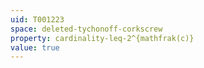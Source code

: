 ```yaml
---
uid: T001223
space: deleted-tychonoff-corkscrew
property: cardinality-leq-2^{mathfrak(c)}
value: true
---
```

